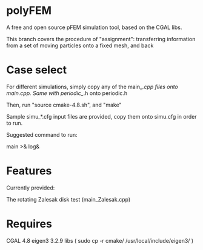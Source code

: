 # polyFEM

A free and open source pFEM simulation tool, based on the CGAL libs.

This branch covers the procedure of "assignment": transferring information
from a set of moving particles onto a fixed mesh, and back

# Case select
For different simulations, simply copy any of the main_*.cpp files onto
main.cpp. Same with periodic_*.h onto periodic.h

Then, run "source cmake-4.8.sh", and "make"

Sample simu_*.cfg input files are provided, copy them onto simu.cfg in
order to run.

Suggested command to run:

main >& log&


# Features
Currently provided:

The rotating Zalesak disk test (main_Zalesak.cpp)

# Requires

CGAL 4.8
eigen3 3.2.9 libs
( sudo cp -r cmake/ /usr/local/include/eigen3/ )


